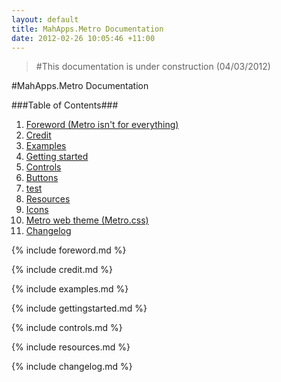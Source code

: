 ```yaml
---
layout: default
title: MahApps.Metro Documentation
date: 2012-02-26 10:05:46 +11:00
---
```


> #This documentation is under construction (04/03/2012)

#MahApps.Metro Documentation

###Table of Contents###
1. [Foreword (Metro isn't for everything)](#foreword)
2. [Credit](#credit)
3. [Examples](#examples)
4. [Getting started](#getting_started)
5. [Controls](#controls)
  1. [Buttons](#buttons)
  2. <a href="#">test   </a>
6. [Resources](#resources)
  1. <a href="#">Icons</a>
  2. <a href="#">Metro web theme (Metro.css)</a>
7. [Changelog](#changelog)

{% include foreword.md %}	

{% include credit.md %}	

{% include examples.md %}

{% include gettingstarted.md %}	

{% include controls.md %}	

{% include resources.md %}

{% include changelog.md %}	
				
				
				